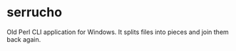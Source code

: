 # serrucho
Old Perl CLI application for Windows. It splits files into pieces and join them back again.
